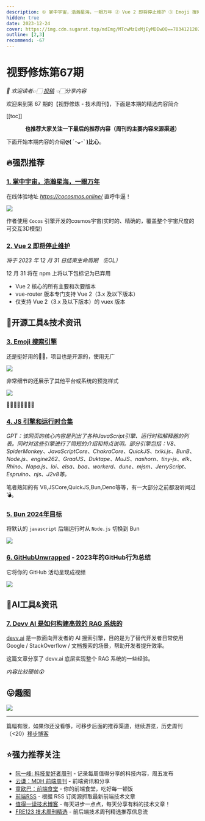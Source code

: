 ```yaml
---
description: ① 掌中宇宙，浩瀚星海，一眼万年 ② Vue 2 即将停止维护 ③ Emoji 搜索引擎 ④ JS 引擎和运行时合集 ⑤ Bun 2024年目标 ⑥ GitHubUnwrapped - 2023年的GitHub行为总结 ⑦ Devv AI 是如何构建高效的 RAG 系统的
hidden: true
date: 2023-12-24
cover: https://img.cdn.sugarat.top/mdImg/MTcwMzQxMjEyMDIwOQ==703412120209
outline: [2,3]
recommend: -67
---
```


# 视野修炼第67期
*💐 欢迎读者👉🏻 [投稿](https://www.wenjuan.com/s/AN32YrD/) 👈🏻分享内容*

欢迎来到第 67 期的【视野修炼 - 技术周刊】，下面是本期的精选内容简介

[[toc]]

<center>

**​也推荐大家关注一下最后的推荐内容（周刊的主要内容来源渠道）**
</center>

下面开始本期内容的介绍**ღ( ´･ᴗ･` )比心**。
## 🔥强烈推荐
### [1. 掌中宇宙，浩瀚星海，一眼万年](https://mp.weixin.qq.com/s/RmKFeaEBpmWWoUg4CgXXFg)
在线体验地址 *https://cocosmos.online/* 直呼牛逼！

![](https://img.cdn.sugarat.top/mdImg/MTcwMzQwMTU5NTk5MQ==703401595991)

作者使用 `Cocos` 引擎开发的cosmos宇宙(实时的、精确的，覆盖整个宇宙尺度的可交互3D模型)

### [2. Vue 2 即将停止维护](https://blog.vuejs.org/posts/vue-2-eol)
*将于 2023 年 12 月 31 日结束生命周期 （EOL）*

12 月 31 将在 npm 上将以下包标记为已弃用
* Vue 2 核心的所有主要和次要版本
* vue-router 版本专门支持 Vue 2（3.x 及以下版本）
* 仅支持 Vue 2（3.x 及以下版本）的 vuex 版本


## 🔧开源工具&技术资讯
### [3. Emoji 搜索引擎](https://searchemoji.app/zh-hans)

还是挺好用的👍🏻，项目也是开源的，使用无广

![](https://img.cdn.sugarat.top/mdImg/MTcwMzM5NTg0NTQ0NQ==703395845445)

非常细节的还展示了其他平台或系统的预览样式

![](https://img.cdn.sugarat.top/mdImg/MTcwMzM5NDQ4OTgyNA==703394489824)

🫠😉🤪😶‍🌫️🥱🐦‍🔥

### [4. JS 引擎和运行时合集](https://gist.github.com/guest271314/bd292fc33e1b30dede0643a283fadc6a)
*GPT：该网页的核心内容是列出了各种JavaScript引擎、运行时和解释器的列表。同时对这些引擎进行了简短的介绍和特点说明。部分引擎包括：V8、SpiderMonkey、JavaScriptCore、ChakraCore、QuickJS、txiki.js、BunB、Node.js、engine262、GraalJS、Duktape、MuJS、nashorn、tiny-js、elk、Rhino、Napa.js、loi、elsa、boa、workerd、dune、mjsm、JerryScript、Espruino、njs、J2v8等。*

笔者熟知的有 V8,JSCore,QuickJS,Bun,Deno等等，有一大部分之前都没听闻过💣。


### [5. Bun 2024年目标](https://twitter.com/bunjavascript/status/1732945030007099510)

将默认的 `javascript` 后端运行时从 `Node.js` 切换到 Bun

![](https://img.cdn.sugarat.top/mdImg/MTcwMzQwOTE0Mzk1OA==703409143958)

### [6. GitHubUnwrapped](https://githubunwrapped.com/) - 2023年的GitHub行为总结
它将你的 GitHub 活动呈现成视频

![](https://img.cdn.sugarat.top/mdImg/MTcwMzQwOTUzMzMwNQ==703409533305)

## 🤖AI工具&资讯
### [7. Devv AI 是如何构建高效的 RAG 系统的](https://v2ex.com/t/1000319)
[devv.ai](https://devv.ai/zh) 是一款面向开发者的 AI 搜索引擎，目的是为了替代开发者日常使用 Google / StackOverflow / 文档搜索的场景，帮助开发者提升效率。

这篇文章分享了 devv.ai 底层实现整个 RAG 系统的一些经验。

*内容比较硬核😲*

## 😛趣图
![](https://img.cdn.sugarat.top/mdImg/MTcwMzM5Mzk2NTI0NA==703393965244)

---

篇幅有限，如果你还没看够，可移步后面的推荐渠道，继续游览，历史周刊（<20）[移步博客](https://sugarat.top/weekly/index.html)

## ⭐️强力推荐关注
* [阮一峰: 科技爱好者周刊](https://www.ruanyifeng.com/blog/archives.html) - 记录每周值得分享的科技内容，周五发布
* [云谦：MDH 前端周刊](https://mdhweekly.com/) - 前端资讯和分享
* [童欧巴：前端食堂](https://github.com/Geekhyt/weekly) - 你的前端食堂，吃好每一顿饭
* [前端RSS](https://fed.chanceyu.com/) - 根据 RSS 订阅源抓取最新前端技术文章
* [值得一读技术博客](https://daily-blog.chlinlearn.top/) - 每天进步一点点，每天分享有料的技术文章！
* [FRE123 技术周刊精选](https://www.fre123.com/weekly) - 前后端技术周刊精选推荐信息流